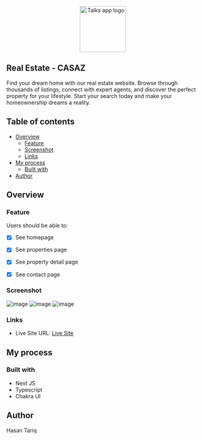 <p align="center">
  <img src="https://casaz.vercel.app/logo.png" width="120px" alt="Talks app logo"/>
</p>

## Real Estate - CASAZ
<p>Find your dream home with our real estate website. Browse through thousands of listings, connect with expert agents, and discover the perfect property for your lifestyle. Start your search today and make your homeownership dreams a reality.<p>

## Table of contents

- [Overview](#overview)
  - [Feature](#feature)
  - [Screenshot](#screenshot)
  - [Links](#links)
- [My process](#my-process)
  - [Built with](#built-with)
- [Author](#author)

## Overview

### Feature

Users should be able to:

- [x] See homepage 
- [x] See properties page
- [x] See property detail page
- [x] See contact page 


### Screenshot

![image](https://user-images.githubusercontent.com/57162533/224265544-857ceede-f169-43cb-8e58-b424cacbd7af.png)
![image](https://user-images.githubusercontent.com/57162533/224265597-473e9f1e-5519-4add-9ae9-9233c83173b1.png)
![image](https://user-images.githubusercontent.com/57162533/224265658-a8cbdbb4-da18-46d1-b31c-d8379de4843c.png)

### Links

- Live Site URL: [Live Site]([https://casaz.vercel.app/](https://github.com/Hasankhankor/Real-estate-NextJS))

## My process

### Built with

- Next JS
- Typescript
- Chakra UI

## Author

Hasan Tariq


